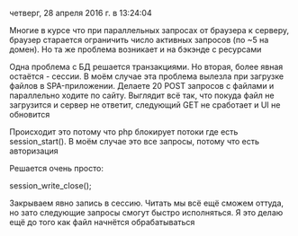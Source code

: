 четверг, 28 апреля 2016 г. в 13:24:04

Многие в курсе что при параллельных запросах от браузера к серверу, браузер старается ограничить число активных запросов (по ~5 на домен). Но та же проблема возникает и на бэкэнде с ресурсами

Одна проблема с БД решается транзакциями. Но вторая, более явная остаётся - сессии. В моём случае эта проблема вылезла при загрузке файлов в SPA-приложении. Делаете 20 POST запросов с файлами и параллельно ходите по сайту. Выглядит всё так, что покуда файл не загрузится и сервер не ответит, следующий GET не сработает и UI не обновится

Происходит это потому что php блокирует потоки где есть session_start(). В моём случае это все запросы, потому что есть авторизация

Решается очень просто:

session_write_close();

Закрываем явно запись в сессию. Читать мы всё ещё сможем оттуда, но зато следующие запросы смогут быстро исполняться. Я это делаю ещё до того как файл начнётся обрабатываться